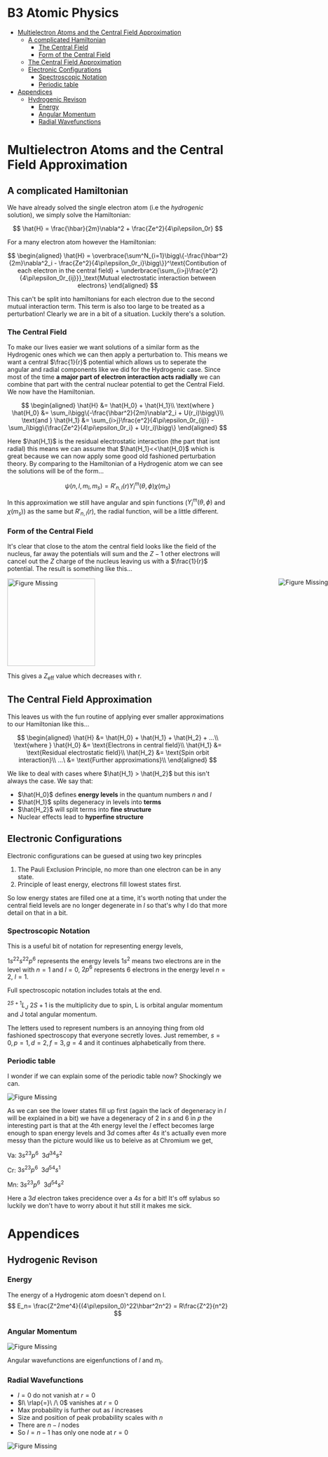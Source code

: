 # B3 Atomic Physics <!-- omit in toc -->
- [Multielectron Atoms and the Central Field Approximation](#multielectron-atoms-and-the-central-field-approximation)
    - [A complicated Hamiltonian](#a-complicated-hamiltonian)
        - [The Central Field](#the-central-field)
        - [Form of the Central Field](#form-of-the-central-field)
    - [The Central Field Approximation](#the-central-field-approximation)
    - [Electronic Configurations](#electronic-configurations)
        - [Spectroscopic Notation](#spectroscopic-notation)
        - [Periodic table](#periodic-table)
- [Appendices](#appendices)
    - [Hydrogenic Revison](#hydrogenic-revison)
        - [Energy](#energy)
        - [Angular Momentum](#angular-momentum)
        - [Radial Wavefunctions](#radial-wavefunctions)

# Multielectron Atoms and the Central Field Approximation
## A complicated Hamiltonian
We have already solved the single electron atom (i.e the *hydrogenic* solution), we simply solve the Hamiltonian:

$$
\hat{H} = \frac{\hbar}{2m}\nabla^2 + \frac{Ze^2}{4\pi\epsilon_0r}
$$

For a many electron atom however the Hamiltonian:

$$
\begin{aligned}
\hat{H} = \overbrace{\sum^N_{i=1}\bigg\{-\frac{\hbar^2}{2m}\nabla^2_i - \frac{Ze^2}{4\pi\epsilon_0r_i}\bigg\}}^\text{Contibution of each electron in the central field} + \underbrace{\sum_{i>j}\frac{e^2}{4\pi\epsilon_0r_{ij}}}_\text{Mutual electrostatic interaction between electrons}
\end{aligned}
$$

This can't be split into hamiltonians for each electron due to the second mutual interaction term. This term is also too large to be treated as a perturbation! Clearly we are in a bit of a situation. Luckily there's a solution.

### The Central Field

To make our lives easier we want solutions of a similar form as the Hydrogenic ones which we can then apply a perturbation to. This means we want a central $\frac{1}{r}$ potential which allows us to seperate the angular and radial components like we did for the Hydrogenic case. Since most of the time **a major part of electron interaction acts radially** we can combine that part with the central nuclear potential to get the Central Field. We now have the Hamiltonian.

$$
\begin{aligned}
    \hat{H} &= \hat{H_0} + \hat{H_1}\\
    \text{where } \hat{H_0} &= \sum_i\bigg\{-\frac{\hbar^2}{2m}\nabla^2_i + U(r_i)\bigg\}\\
    \text{and } \hat{H_1} &= \sum_{i>j}\frac{e^2}{4\pi\epsilon_0r_{ij}} - \sum_i\bigg\{\frac{Ze^2}{4\pi\epsilon_0r_i} + U(r_i)\bigg\}
\end{aligned}
$$

Here $\hat{H_1}$ is the residual electrostatic interaction (the part that isnt radial) this means we can assume that $\hat{H_1}<<\hat{H_0}$ which is great because we can now apply some good old fashioned perturbation theory. By comparing to the Hamiltonian of a Hydrogenic atom we can see the solutions will be of the form...

$$
\psi(n,l,m_l,m_s) = R'_{n,l}(r)Y^m_l(\theta, \phi)\chi(m_s)
$$

In this approximation we still have angular and spin functions ($Y^m_l(\theta, \phi)$ and $\chi(m_s)$) as the same but $R'_{n,l}(r)$, the radial function, will be a little different.

### Form of the Central Field

It's clear that close to the atom the central field looks like the field of the nucleus, far away the potentials will sum and the $Z-1$ other electrons will cancel out the $Z$ charge of the nucleus leaving us with a $\frac{1}{r}$ potential. The result is something like this...

<img src="./Figs/CentralFieldGraph.jpg" alt="Figure Missing" height="200"/><img style="position:absolute;right:0px" src="./Figs/ZEffectiveGraph.jpg" alt="Figure Missing"/>

This gives a $Z_\text{eff}$ value which decreases with r.

## The Central Field Approximation

This leaves us with the fun routine of applying ever smaller approximations to our Hamiltonian like this...

$$
\begin{aligned}   
\hat{H} &= \hat{H_0} + \hat{H_1} + \hat{H_2} + ...\\
\text{where } \hat{H_0} &= \text{Electrons in central field}\\
 \hat{H_1} &= \text{Residual electrostatic field}\\
 \hat{H_2} &= \text{Spin orbit interaction}\\
 ...\ &= \text{Further approximations}\\
\end{aligned}
$$

We like to deal with cases where $\hat{H_1} > \hat{H_2}$ but this isn't always the case. We say that:

- $\hat{H_0}$ defines **energy levels** in the quantum numbers $n$ and $l$
- $\hat{H_1}$ splits degeneracy in levels into **terms**
- $\hat{H_2}$ will split terms into **fine structure**
- Nuclear effects lead to **hyperfine structure**

## Electronic Configurations

Electronic configurations can be guesed at using two key princples

1. The Pauli Exclusion Principle, no more than one electron can be in any state.
2. Principle of least energy, electrons fill lowest states first.

So low energy states are filled one at a time, it's worth noting that under the central field levels are no longer degenerate in $l$ so that's why I do that more detail on that in a bit.

### Spectroscopic Notation

This is a useful bit of notation for representing energy levels, 

$1s^22s^22p^6$ represents the energy levels $1s^2$ means two electrons are in the level with $n=1$ and $l=0$, $2p^6$ represents 6 electrons in the energy level $n=2$, $l=1$.

Full spectroscopic notation includes totals at the end.

$^{2S+1}L_J$ $2S+1$ is the multiplicity due to spin, L is orbital angular momentum and J total angular momentum.

The letters used to represent numbers is an annoying thing from old fashioned spectroscopy that everyone secretly loves. Just remember, $s=0, p=1, d=2, f=3, g=4$ and it continues alphabetically from there.

### Periodic table
I wonder if we can explain some of the periodic table now? Shockingly we can.

<img src="./Figs/Electron_Config_Table.jpg" alt="Figure Missing"/>

As we can see the lower states fill up first (again the lack of degeneracy in $l$ will be explained in a bit) we have a degeneracy of 2 in $s$ and 6 in $p$ the interesting part is that at the 4th energy level the $l$ effect becomes large enough to span energy levels and $3d$ comes after $4s$ it's actually even more messy than the picture would like us to beleive as at Chromium we get,

Va: $3s^23p^6\ \ 3d^34s^2$

Cr: $3s^23p^6\ \ 3d^54s^1$

Mn: $3s^23p^6\ \ 3d^54s^2$

Here a $3d$ electron takes precidence over a $4s$ for a bit! It's off sylabus so luckily we don't have to worry about it hut still it makes me sick.
















# Appendices
## Hydrogenic Revison
### Energy
The energy of a Hydrogenic atom doesn't depend on l.
$$
E_n= \frac{Z^2me^4}{(4\pi\epsilon_0)^22\hbar^2n^2} = R\frac{Z^2}{n^2}
$$
### Angular Momentum
<img src="./Figs/AngularMomentumFig.jpg" alt="Figure Missing"/>

Angular wavefunctions are eigenfunctions of $l$ and $m_l$.

### Radial Wavefunctions
- $l=0$ do not vanish at $r=0$
- $l\ \rlap{=}\ /\ 0$ vanishes at $r=0$ 
- Max probability is further out as $l$ increases 
- Size and position of peak probability scales with $n$
- There are $n-l$ nodes
- So $l=n-1$ has only one node at $r=0$
<img src="./Figs/RadialFig.jpg" alt="Figure Missing"/>